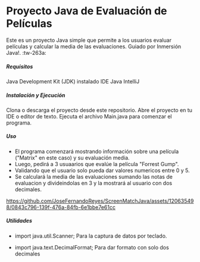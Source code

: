 # Proyecto Java de Evaluación de Películas

Este es un proyecto Java simple que permite a los usuarios evaluar películas y calcular la media de las evaluaciones. Guiado por Inmersión Java!. :tw-263a: 

##### Requisitos
Java Development Kit (JDK) instalado
IDE Java IntelliJ

#####  Instalación y Ejecución
Clona o descarga el proyecto desde este repositorio.
Abre el proyecto en tu IDE o editor de texto.
Ejecuta el archivo Main.java para comenzar el programa.

##### Uso
- El programa comenzará mostrando información sobre una película ("Matrix" en este caso) y su evaluación media.
- Luego, pedirá a 3 usuaarios que evalúe la película "Forrest Gump".
- Validando que el usuario solo pueda dar valores numericos entre 0 y 5.
- Se calculará la media de las evaluaciones sumando las notas de evaluacion y divideindolas en 3 y la mostrará al usuario con dos decimales.

  

https://github.com/JoseFernandoReyes/ScreenMatchJava/assets/120635498/0843c796-139f-476a-84fb-6e1bbe7e61cc



##### Utilidades
- import java.util.Scanner;
Para la captura de datos por teclado.

- import java.text.DecimalFormat;
Para dar formato con solo dos decimales

